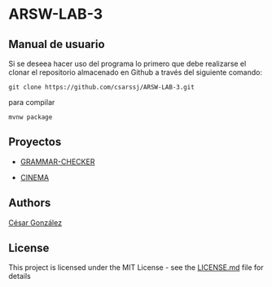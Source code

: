 # ARSW-LAB-3
## Manual de usuario

Si se deseea hacer uso del programa lo primero que debe realizarse el clonar el repositorio almacenado en Github a través del siguiente comando:

```
git clone https://github.com/csarssj/ARSW-LAB-3.git

```
para compilar 
```
mvnw package
```

## Proyectos

* [GRAMMAR-CHECKER](https://github.com/csarssj/ARSW-LAB-3/tree/master/GRAMMAR-CHECKER)

* [CINEMA](https://github.com/csarssj/ARSW-LAB-3/tree/master/CINEMA%20I)

## Authors

[César González](https://github.com/csarssj) 

## License

This project is licensed under the MIT License - see the [LICENSE.md](https://github.com/csarssj/ARSW-LAB-2/blob/master/LICENSE) file for details
